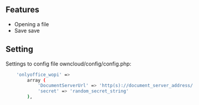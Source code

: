 ## Features
- Opening a file
- Save save

## Setting
Settings to сonfig file owncloud/config/config.php:
```bash
    'onlyoffice_wopi' =>
        array (
            'DocumentServerUrl' => 'http(s)://document_server_address/',
            'secret' => 'random_secret_string'
        ),
```
